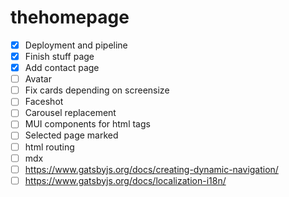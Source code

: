 # thehomepage

- [x] Deployment and pipeline
- [x] Finish stuff page
- [x] Add contact page
- [ ] Avatar
- [ ] Fix cards depending on screensize 
- [ ] Faceshot
- [ ] Carousel replacement
- [ ] MUI components for html tags
- [ ] Selected page marked
- [ ] html routing
- [ ] mdx
- [ ] https://www.gatsbyjs.org/docs/creating-dynamic-navigation/
- [ ] https://www.gatsbyjs.org/docs/localization-i18n/